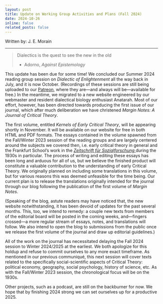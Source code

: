 ```yaml
---
layout: post
title: Update on Working Group Activities and Plans (Fall 2024)
date: 2024-10-26
inline: false
related_posts: false
---
```


Written by: J. E. Morain

---
> Dialectics is the quest to see the new in the old
> - Adorno, _Against Epistemology_

This update has been due for some time! We concluded our Summer 2024 reading group session on _Dialectic of Enlightenment_ all the way back in July, and it is now October. (Recordings of these sessions are still being uploaded to our [Patreon](https://www.patreon.com/crittheoryworkgroup), where they are—and always will be—available for free.) In the meantime, we migrated to a new website engineered by our webmaster and resident dialectical biology enthusiast Anatarah. Most of our effort, however, has been directed towards producing the first issue of our journal, which after much deliberation we have christened _Margin Notes: A Journal of Critical Theory_.

The first volume, entitled _Kernels of Early Critical Theory_, will be appearing shortly in November. It will be available on our website for free in both HTML and PDF formats. The essays contained in the volume spawned from the Fall/Winter 2023 session of the reading groups and are largely centered around the subjects we covered then, i.e. early critical theory in general and the Frankfurt School’s work in the <a href="/blog/2023/ZfS">_Zeitschrift für Sozialforschung_ </a> during the 1930s in particular. The process of writing and editing these essays has been long and arduous for all of us, but we believe the finished product will constitute a valuable contribution to the understanding of early Critical Theory. We originally planned on including some translations in this volume, but for various reasons this was deemed unfeasible for the time being. Our current plan is to release the translations originally intended for the journal through our blog following the publication of the first volume of _Margin Notes_.

(Speaking of the blog, astute readers may have noticed that, the new website notwithstanding, it has been devoid of updates for the past several months. This, too, we intend to remedy: a couple new texts from members of the editorial board will be posted in the coming weeks, and—fingers crossed—a more regular stream of essays, notes, and translations will follow. We also intend to open the blog to submissions from the public once we release the first volume of the journal and draw up editorial guidelines.)

All of the work on the journal has necessitated delaying the Fall 2024 session to Winter 2024/2025 at the earliest. We both apologize for this holdup and refuse to commit ourselves to any more exact timeframe. As mentioned in our previous communiqué, this next session will cover texts related to the specifically social-scientific aspects of Critical Theory: political economy, geography, social psychology, history of science, etc. As with the Fall/Winter 2023 session, the chronological focus will be on the 1930s.

Other projects, such as a podcast, are still on the backburner for now. We hope that by finishing 2024 strong we can set ourselves up for a productive 2025.



